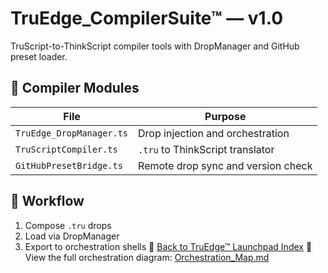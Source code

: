 # TruEdge_CompilerSuite™ — v1.0

TruScript-to-ThinkScript compiler tools with DropManager and GitHub preset loader.

## 🔧 Compiler Modules
| File | Purpose |
|------|---------|
| `TruEdge_DropManager.ts` | Drop injection and orchestration |
| `TruScriptCompiler.ts` | `.tru` to ThinkScript translator |
| `GitHubPresetBridge.ts` | Remote drop sync and version check |

## 🧩 Workflow
1. Compose `.tru` drops
2. Load via DropManager
3. Export to orchestration shells
🔗 [Back to TruEdge™ Launchpad Index](https://github.com/TruEdge-systems/TruEdge_Launchpad/blob/main/README.md)
📎 View the full orchestration diagram: [Orchestration_Map.md](Orchestration_Map.md)
